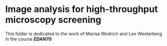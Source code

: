 # Image analysis for high-throughput microscopy screening
This folder is dedicated to the work of Marisa Wodrich and Leo Westerberg in the course ***EDAN70***. 


